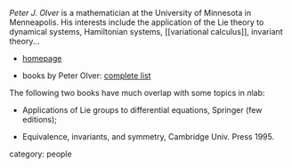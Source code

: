 _Peter J. Olver_ is a mathematician at the University of Minnesota in Menneapolis. His interests include the application of the Lie theory to dynamical systems, Hamiltonian systems, [[variational calculus]], invariant theory...

* [homepage](http://www.math.umn.edu/~olver)

* books by Peter Olver: [complete list](http://www.math.umn.edu/~olver/books.html)

The following two books have much overlap with some topics in $n$lab:

* Applications of Lie groups to differential equations, Springer (few editions); 

* Equivalence, invariants, and symmetry, Cambridge Univ. Press 1995.

category: people